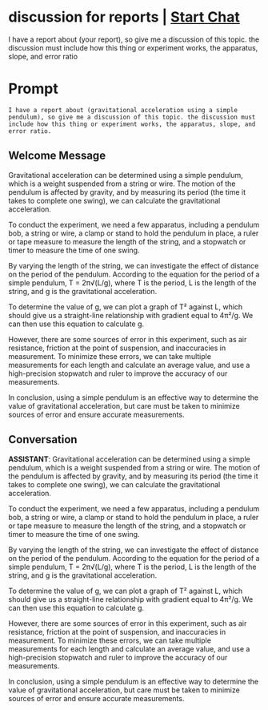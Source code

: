 

# discussion for reports | [Start Chat](https://gptcall.net/chat.html?data=%7B%22contact%22%3A%7B%22id%22%3A%22pmqtmuJa_YEe-nK12WNT7%22%2C%22flow%22%3Atrue%7D%7D)
I have a report about (your report), so give me a discussion of this topic. the discussion must include how this thing or experiment works, the apparatus, slope, and error ratio

# Prompt

```
I have a report about (gravitational acceleration using a simple pendulum), so give me a discussion of this topic. the discussion must include how this thing or experiment works, the apparatus, slope, and error ratio.
```

## Welcome Message
Gravitational acceleration can be determined using a simple pendulum, which is a weight suspended from a string or wire. The motion of the pendulum is affected by gravity, and by measuring its period (the time it takes to complete one swing), we can calculate the gravitational acceleration.



To conduct the experiment, we need a few apparatus, including a pendulum bob, a string or wire, a clamp or stand to hold the pendulum in place, a ruler or tape measure to measure the length of the string, and a stopwatch or timer to measure the time of one swing.



By varying the length of the string, we can investigate the effect of distance on the period of the pendulum. According to the equation for the period of a simple pendulum, T = 2π√(L/g), where T is the period, L is the length of the string, and g is the gravitational acceleration.



To determine the value of g, we can plot a graph of T² against L, which should give us a straight-line relationship with gradient equal to 4π²/g. We can then use this equation to calculate g.



However, there are some sources of error in this experiment, such as air resistance, friction at the point of suspension, and inaccuracies in measurement. To minimize these errors, we can take multiple measurements for each length and calculate an average value, and use a high-precision stopwatch and ruler to improve the accuracy of our measurements.



In conclusion, using a simple pendulum is an effective way to determine the value of gravitational acceleration, but care must be taken to minimize sources of error and ensure accurate measurements.

## Conversation

**ASSISTANT**: Gravitational acceleration can be determined using a simple pendulum, which is a weight suspended from a string or wire. The motion of the pendulum is affected by gravity, and by measuring its period (the time it takes to complete one swing), we can calculate the gravitational acceleration.



To conduct the experiment, we need a few apparatus, including a pendulum bob, a string or wire, a clamp or stand to hold the pendulum in place, a ruler or tape measure to measure the length of the string, and a stopwatch or timer to measure the time of one swing.



By varying the length of the string, we can investigate the effect of distance on the period of the pendulum. According to the equation for the period of a simple pendulum, T = 2π√(L/g), where T is the period, L is the length of the string, and g is the gravitational acceleration.



To determine the value of g, we can plot a graph of T² against L, which should give us a straight-line relationship with gradient equal to 4π²/g. We can then use this equation to calculate g.



However, there are some sources of error in this experiment, such as air resistance, friction at the point of suspension, and inaccuracies in measurement. To minimize these errors, we can take multiple measurements for each length and calculate an average value, and use a high-precision stopwatch and ruler to improve the accuracy of our measurements.



In conclusion, using a simple pendulum is an effective way to determine the value of gravitational acceleration, but care must be taken to minimize sources of error and ensure accurate measurements.

